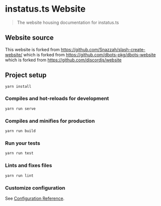# instatus.ts Website

> The website housing documentation for instatus.ts

## Website source

This website is forked from https://github.com/Snazzah/slash-create-website/ which is forked from https://github.com/dbots-pkg/dbots-website which is forked from https://github.com/discordjs/website

## Project setup
```
yarn install
```

### Compiles and hot-reloads for development
```
yarn run serve
```

### Compiles and minifies for production
```
yarn run build
```

### Run your tests
```
yarn run test
```

### Lints and fixes files
```
yarn run lint
```

### Customize configuration
See [Configuration Reference](https://cli.vuejs.org/config/).
